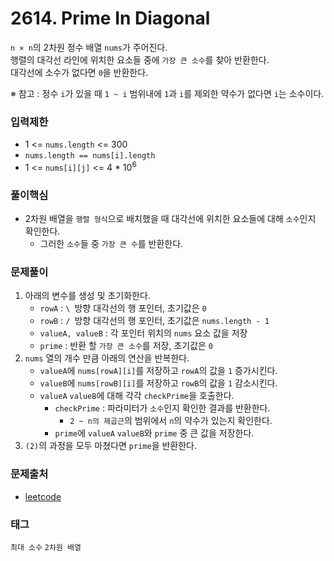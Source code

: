 # 2614. Prime In Diagonal
 `n × n`의 2차원 정수 배열 `nums`가 주어진다.  
행렬의 대각선 라인에 위치한 요소들 중에 `가장 큰 소수`를 찾아 반환한다.  
대각선에 소수가 없다면 `0`을 반환한다.  

※ 참고 : 정수 `i`가 있을 때 `1 ~ i` 범위내에 `1`과 `i`를 제외한 약수가 없다면 `i`는 소수이다.
### 입력제한
- 1 <= `nums.length` <= 300
- `nums.length == nums[i].length` 
- 1 <= `nums[i][j]` <= 4 * 10<sup>6</sup>
### 풀이핵심
- 2차원 배열을 `행렬 형식`으로 배치했을 때 대각선에 위치한 요소들에 대해 `소수`인지 확인한다.
  - 그러한 `소수`들 중 `가장 큰 수`를 반환한다.
### 문제풀이
1. 아래의 변수를 생성 및 초기화한다.
   - `rowA` : `\ `방향 대각선의 행 포인터, 초기값은 `0`
   - `rowB` : `/ `방향 대각선의 행 포인터, 초기값은 `nums.length - 1`
   - `valueA, valueB` : 각 포인터 위치의 `nums` 요소 값을 저장
   - `prime` : 반환 할 `가장 큰 소수`를 저장, 초기값은 `0`
2. `nums` 열의 개수 만큼 아래의 연산을 반복한다.
   - `valueA`에 `nums[rowA][i]`를 저장하고 `rowA`의 값을 `1` 증가시킨다.
   - `valueB`에 `nums[rowB][i]`를 저장하고 `rowB`의 값을 `1` 감소시킨다.
   - `valueA` `valueB`에 대해 각각 `checkPrime`을 호출한다.
     - `checkPrime` : 파라미터가 `소수`인지 확인한 결과를 반환한다.
       - `2 ~ n의 제곱근`의 범위에서 `n`의 약수가 있는지 확인한다.
     - `prime`에 `valueA` `valueB`와 `prime` 중 큰 값을 저장한다.
3. `(2)`의 과정을 모두 마쳤다면 `prime`을 반환한다.
### 문제출처
- [leetcode](https://leetcode.com/problems/prime-in-diagonal/)
### 태그
`최대 소수` `2차원 배열`